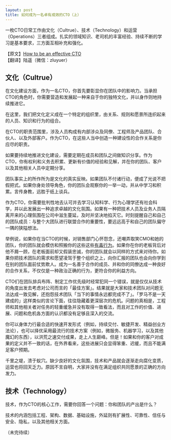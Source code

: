 ```yaml
---
layout: post
title: 如何成为一名卓有成效的CTO（上）
---
```


一枚CTO日常工作由文化（Cultrue）、技术（Technology）和运营（Operations）三者组成。扎实的领域知识、老司机的丰富经验、持续不断的学习是基本要求，三方面互相补充和强化。

<!-- more -->

【原文】[How to be an effective CTO](https://www.rajiv.com/blog/2016/08/02/how-to-be-effective-as-a-cto/)<br />
【翻译】陆遥（微信：zluyuer）

## 文化（Cultrue）

在文化建设方面，作为一名CTO，你首先要彰显你在团队中的影响力。当承担CTO的角色时，你需要营造和发展起一种来自于你的独特文化，并以身作则地持续推进它。

在这里，我们把文化定义成在一个特定的组织里，由关系、规则和愿景所连织起来的人员、知识和行为的组合。

在CTO的职责范围里，涉及人员构成有内部涉众及同僚、工程师及产品团队、合伙人、以及外部客户。作为CTO，在这些人当中创造一种建设性的合作关系是你应尽的职责。

如果要持续地推进文化建设，需要定期在成员和团队之间做知识分享。作为CTO，你有权利和义务去积累、更新有价值的经验和见解，并在你的团队、客户以及其他相关人员中定期分享。

团队事实上的所作所为是文化的真实反映。如果团队不付诸行动，便成了光说不把假把式。如果你身处领导角色，你的团队会观察你的一举一动，并从中学习和积累。言传身教，远胜于纸上谈兵。

作为CTO，你需要批判性地去认可并去学习认知科学、行为心理学还有社会科学，并以此发展出一种追求卓越的文化氛围。如果有一种把技术人员及业务人员隔离开来的心理氛围在公司中滋生蔓延，及时并坚决地掐灭它。时刻提醒自己和自己的团队成员：与整个大团队进行联盟合作的重要性，要远远高于和自己的团队偏守一隅的狭隘想法。

举例说，如果你在当CTO的时候，对销售部门心怀怨念，还嘲弄取笑CMO和她的团队，你的团队就会模仿和照搬你的这些这些[有毒行为](http://www.rajiv.com/blog/2013/06/08/ray-dalio-randall-munroe-and-i-think-alike/)。如果你在你的老板背后对他不屑一顾，在老板面前却又假装忠诚，你的团队就会以同样的方式来对待你。如果你把技术团队的需求和愿望凌驾于整个组织之上，向你汇报的团队也会向你学到在别的团队面前仗势欺人。成为一名善于合作的成员、并和你的同僚达成一种良好的合作关系，不仅仅是一种政治正确的行为，更符合你的利益方向。

CTO们在团队排兵布阵、制定工作优先级时经常犯同一个错误，就是仅仅从技术的角度出发去考虑对公司而言的「最佳方案」。结果就是大家和技术团队对问题无法达成一致见解，还抱怨技术团队「当下的事情永远都完成不了」。「罗马不是一天建成的」这样类似的言论下面，往往隐藏着更深层次的危机。问题的真相是，工程师和其他相关者对任务的轻重缓急并没有取得一致看法，而且对工作的价值、进展、问题和危机各方面的认识都没有足够且深入的交流。

你可以身体力行最合适的快速开发形式（例如，持续交付、敏捷开发、精益创业方法论），也可以择优采用最流行的技术方案（例如，微服务、机器学习，以及其他魔幻的东西），以洪荒之速交付成果，走上人生巅峰。但是！如果和你的客户对成果的定义并不一致的话，在外界看来，这些进展只会显得笨重、迟缓，而且不能满足客户预期。

千里之堤，溃于蚁穴。缺少良好的文化氛围，技术和产品就会逐渐走向腐化变质，运营也将回天乏力。原因不言自明，大家并没有在满足组织共同愿景的正确的方向发力。

## 技术（Technology）

技术，作为CTO的核心工作，需要你回答一个问题：你和团队的产出是什么？

技术的内涵包括工程、架构、数据、基础设施，外延则有扩展性、可靠性、信任与安全、隐私，以及其他相关方面。

（未完待续）
